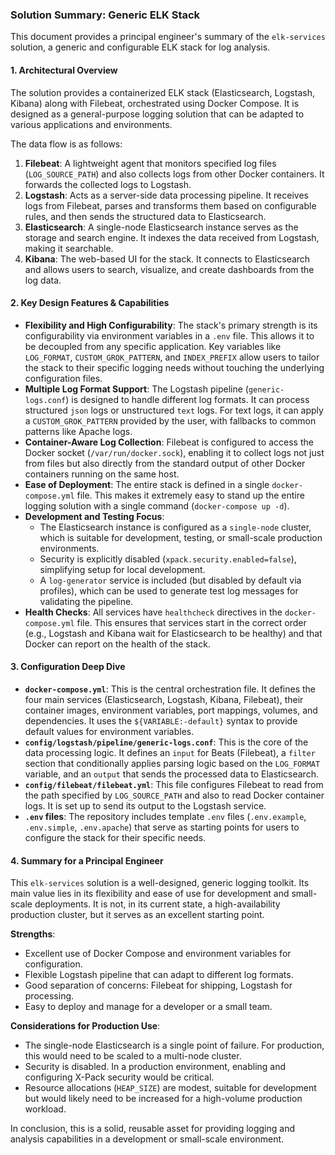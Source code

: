 ### Solution Summary: Generic ELK Stack

This document provides a principal engineer's summary of the `elk-services` solution, a generic and configurable ELK stack for log analysis.

#### 1. Architectural Overview

The solution provides a containerized ELK stack (Elasticsearch, Logstash, Kibana) along with Filebeat, orchestrated using Docker Compose. It is designed as a general-purpose logging solution that can be adapted to various applications and environments.

The data flow is as follows:
1.  **Filebeat**: A lightweight agent that monitors specified log files (`LOG_SOURCE_PATH`) and also collects logs from other Docker containers. It forwards the collected logs to Logstash.
2.  **Logstash**: Acts as a server-side data processing pipeline. It receives logs from Filebeat, parses and transforms them based on configurable rules, and then sends the structured data to Elasticsearch.
3.  **Elasticsearch**: A single-node Elasticsearch instance serves as the storage and search engine. It indexes the data received from Logstash, making it searchable.
4.  **Kibana**: The web-based UI for the stack. It connects to Elasticsearch and allows users to search, visualize, and create dashboards from the log data.

#### 2. Key Design Features & Capabilities

*   **Flexibility and High Configurability**: The stack's primary strength is its configurability via environment variables in a `.env` file. This allows it to be decoupled from any specific application. Key variables like `LOG_FORMAT`, `CUSTOM_GROK_PATTERN`, and `INDEX_PREFIX` allow users to tailor the stack to their specific logging needs without touching the underlying configuration files.
*   **Multiple Log Format Support**: The Logstash pipeline (`generic-logs.conf`) is designed to handle different log formats. It can process structured `json` logs or unstructured `text` logs. For text logs, it can apply a `CUSTOM_GROK_PATTERN` provided by the user, with fallbacks to common patterns like Apache logs.
*   **Container-Aware Log Collection**: Filebeat is configured to access the Docker socket (`/var/run/docker.sock`), enabling it to collect logs not just from files but also directly from the standard output of other Docker containers running on the same host.
*   **Ease of Deployment**: The entire stack is defined in a single `docker-compose.yml` file. This makes it extremely easy to stand up the entire logging solution with a single command (`docker-compose up -d`).
*   **Development and Testing Focus**:
    *   The Elasticsearch instance is configured as a `single-node` cluster, which is suitable for development, testing, or small-scale production environments.
    *   Security is explicitly disabled (`xpack.security.enabled=false`), simplifying setup for local development.
    *   A `log-generator` service is included (but disabled by default via profiles), which can be used to generate test log messages for validating the pipeline.
*   **Health Checks**: All services have `healthcheck` directives in the `docker-compose.yml` file. This ensures that services start in the correct order (e.g., Logstash and Kibana wait for Elasticsearch to be healthy) and that Docker can report on the health of the stack.

#### 3. Configuration Deep Dive

*   **`docker-compose.yml`**: This is the central orchestration file. It defines the four main services (Elasticsearch, Logstash, Kibana, Filebeat), their container images, environment variables, port mappings, volumes, and dependencies. It uses the `${VARIABLE:-default}` syntax to provide default values for environment variables.
*   **`config/logstash/pipeline/generic-logs.conf`**: This is the core of the data processing logic. It defines an `input` for Beats (Filebeat), a `filter` section that conditionally applies parsing logic based on the `LOG_FORMAT` variable, and an `output` that sends the processed data to Elasticsearch.
*   **`config/filebeat/filebeat.yml`**: This file configures Filebeat to read from the path specified by `LOG_SOURCE_PATH` and also to read Docker container logs. It is set up to send its output to the Logstash service.
*   **`.env` files**: The repository includes template `.env` files (`.env.example`, `.env.simple`, `.env.apache`) that serve as starting points for users to configure the stack for their specific needs.

#### 4. Summary for a Principal Engineer

This `elk-services` solution is a well-designed, generic logging toolkit. Its main value lies in its flexibility and ease of use for development and small-scale deployments. It is not, in its current state, a high-availability production cluster, but it serves as an excellent starting point.

**Strengths**:
*   Excellent use of Docker Compose and environment variables for configuration.
*   Flexible Logstash pipeline that can adapt to different log formats.
*   Good separation of concerns: Filebeat for shipping, Logstash for processing.
*   Easy to deploy and manage for a developer or a small team.

**Considerations for Production Use**:
*   The single-node Elasticsearch is a single point of failure. For production, this would need to be scaled to a multi-node cluster.
*   Security is disabled. In a production environment, enabling and configuring X-Pack security would be critical.
*   Resource allocations (`HEAP_SIZE`) are modest, suitable for development but would likely need to be increased for a high-volume production workload.

In conclusion, this is a solid, reusable asset for providing logging and analysis capabilities in a development or small-scale environment.

